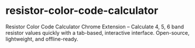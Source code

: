 # resistor-color-code-calculator
Resistor Color Code Calculator Chrome Extension – Calculate 4, 5, 6 band resistor values quickly with a tab-based, interactive interface. Open-source, lightweight, and offline-ready.

